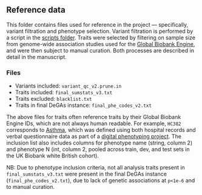 ## Reference data

This folder contains files used for reference in the project — specifically, variant filtration and phenotype selection. Variant filtration is performed by a script in the [scripts folder](../scripts). Traits were selected by filtering on sample size from genome-wide association studies used for the [Global Biobank Engine](biobankengine.stanford.edu), and were then subject to manual curation. Both processes are described in detail in the manuscript.

### Files

- Variants included: `variant_qc_v2.prune.in`
- Traits included: `final_sumstats_v3.txt`
- Traits excluded: `blacklist.txt`
- Traits in final DeGAs instance: `final_phe_codes_v2.txt`

The above files for traits often reference traits by their Global Biobank Engine IDs, which are not always human readable. For example, `HC382` corresponds to [Asthma](https://biobankengine.stanford.edu/RIVAS_HG19/coding/HC382), which was defined using both hospital records and verbal questionnaire data as part of a [digital phenotyping project](https://www.ncbi.nlm.nih.gov/pmc/articles/PMC7212271/). The inclusion list also includes columns for phenotype name (string, column 2) and phenotype N (int, column 2, pooled across train, dev, and test sets in the UK Biobank white British cohort).

NB: Due to phenotype inclusion criteria, not all analysis traits present in `final_sumstats_v3.txt` were present in the final DeGAs instance (`final_phe_codes_v2.txt`), due to lack of genetic associations at `p<1e-6` and to manual curation. 
